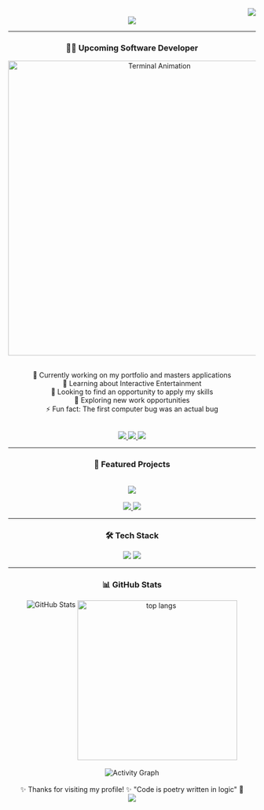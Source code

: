 <div>
  <img align="right" src="https://visitor-badge.laobi.icu/badge?page_id=JonasSchiessl.JonasSchiessl" /> <br>
    <div align="center">
        <img src="https://readme-typing-svg.herokuapp.com/?font=Righteous&color=00FF00&size=35&center=true&vCenter=true&color=00FF00&width=500&height=70&duration=4000&lines=Hi+There!+👋;+Hello+World!;" />
    </div>
</div>

<hr />

<div align="center">
  <h3>👨‍💻 Upcoming Software Developer</h3>
  <div align="center">
    <img src="https://iili.io/FYY3bI4.gif" alt="Terminal Animation" width="600" />
  </div>
  <br>
  <p>
    🔭 Currently working on my portfolio and masters applications <br>
    🌱 Learning about Interactive Entertainment <br>
    👯 Looking to find an opportunity to apply my skills <br>
    🤔 Exploring new work opportunities <br>
    ⚡ Fun fact: The first computer bug was an actual bug
  </p>
  <br>
  <div align="center"> 
    <a href="mailto:jonasschiessl.personal@gmail.com">
      <img src="https://img.shields.io/badge/Gmail-333333?style=for-the-badge&logo=gmail&logoColor=red" />
    </a>
    <a href="https://linkedin.com/in/jonas-karl-schiessl" target="_blank">
      <img src="https://img.shields.io/badge/LinkedIn-0077B5?style=for-the-badge&logo=linkedin&logoColor=white" target="_blank" />
    </a>
    <a href="https://github.com/JonasSchiessl" target="_blank">
      <img src="https://img.shields.io/badge/Portfolio-FF5722?style=for-the-badge&logo=todoist&logoColor=white" target="_blank" /> 
    </a>
  </div>
</div>

<hr>

<div align = "center" >
  <h3>🎯 Featured Projects</h3>
  <br>
  <a href="https://github.com/KontinuaFoundation/readers"><img src="https://kontinua.org/wp-content/uploads/2022/09/kontinua-logo-full-320x79.png"></a>
  <br>
  <br>
  <a href="https://jkschies.itch.io/scientists-last-stand">
    <img src="https://img.shields.io/badge/Play-Scientists'%20Last%20Stand-FF?style=for-the-badge&logo=itch-dot-io&logoColor=black" />
  </a>
  <a href="https://jkschies.itch.io/pistolpete">
    <img src="https://img.shields.io/badge/Play-Pistol%20Pete-FF?style=for-the-badge&logo=itch-dot-io&logoColor=black" />
  </a>
</div>

<hr>

<div align="center">
  <h3> 🛠️ Tech Stack </h3>
    <img src="https://skillicons.dev/icons?i=react,swift,kotlin,docker,figma,git" />
    <img src="https://skillicons.dev/icons?i=nodejs,nextjs,express,aws,mongodb" /><br>
</div>
<hr>
<div align="center">
  <h3>📊 GitHub Stats</h3>
    <div align="center">
      <img valign="top" src="https://github-readme-stats.vercel.app/api?username=JonasSchiessl&show_icons=true&theme=dark&hide_border=true&count_private=true&title_color=00FF00&text_color=00FF00&icon_color=00FF00" alt="GitHub Stats" />
      <img valign="top" width=325 align="center" src="https://github-readme-stats-salesp07.vercel.app/api/top-langs/?username=JonasSchiessl&hide=HTML&langs_count=8&layout=compact&theme=dark&hide_border=true&title_color=00FF00&text_color=00FF00&icon_color=00FF00&border_radius=10&size_weight=0.5&count_weight=0.5&exclude_repo=github-readme-stats" alt="top langs" />
</div>

  <br>
  <img src="https://github-readme-activity-graph.vercel.app/graph?username=JonasSchiessl&bg_color=0d1117&color=00FF00&line=00FF00&point=00FF00&area=true&hide_border=true" alt="Activity Graph" />
</div>

<br>
<div align="center">
✨ Thanks for visiting my profile! ✨
"Code is poetry written in logic" 💫
</div>

<div align="center">
  <img src="https://capsule-render.vercel.app/api?type=waving&color=0:00FF00,100:006400&height=100&section=footer" />
</div>
